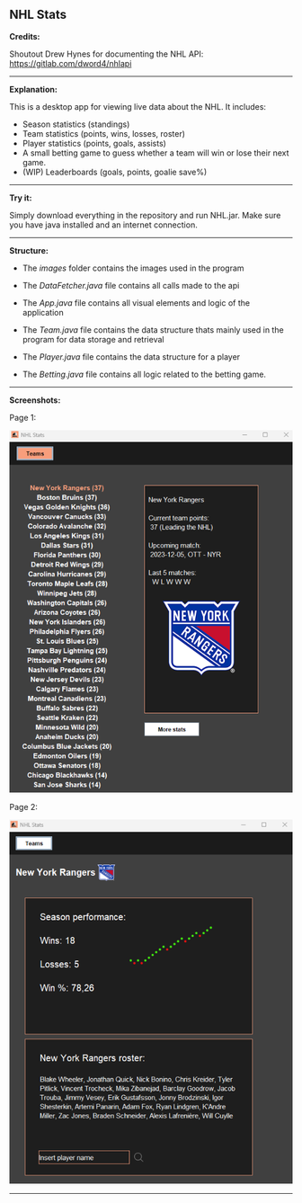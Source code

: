 
## NHL Stats


**Credits:**

Shoutout Drew Hynes for documenting the NHL API: https://gitlab.com/dword4/nhlapi

***


**Explanation:**

This is a desktop app for viewing live data about the NHL. It includes:
 - Season statistics (standings)
 - Team statistics (points, wins, losses, roster)
 - Player statistics (points, goals, assists)
 - A small betting game to guess whether a team will win or lose their next game.
 - (WIP) Leaderboards (goals, points, goalie save%) 

***


**Try it:**

Simply download everything in the repository and run NHL.jar. Make sure you have java installed and an internet connection.

***


**Structure:**

- The *images* folder contains the images used in the program

- The *DataFetcher.java* file contains all calls made to the api

- The *App.java* file contains all visual elements and logic of the application

- The *Team.java* file contains the data structure thats mainly used in the program for data storage and retrieval

- The *Player.java* file contains the data structure for a player

- The *Betting.java* file contains all logic related to the betting game.

***


**Screenshots:**

Page 1:

![page1](images/nhlstatsv2p1.png)

Page 2:

![page2](images/nhlstatsv2p2.png)

***